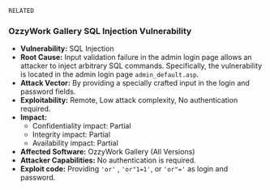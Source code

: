 ```
RELATED
```

### OzzyWork Gallery SQL Injection Vulnerability

*   **Vulnerability:** SQL Injection
*   **Root Cause:** Input validation failure in the admin login page allows an attacker to inject arbitrary SQL commands. Specifically, the vulnerability is located in the admin login page `admin_default.asp`.
*   **Attack Vector:** By providing a specially crafted input in the login and password fields.
*   **Exploitability:** Remote, Low attack complexity, No authentication required.
*   **Impact:**
    *   Confidentiality impact: Partial
    *   Integrity impact: Partial
    *   Availability impact: Partial
*   **Affected Software:** OzzyWork Gallery (All Versions)
*   **Attacker Capabilities:** No authentication is required.
*   **Exploit code:** Providing `'or'` , `'or"1=1'`, or `'or"='` as login and password.